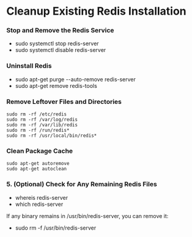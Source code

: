 # Cleanup Existing Redis Installation

### Stop and Remove the Redis Service

- sudo systemctl stop redis-server
- sudo systemctl disable redis-server

### Uninstall Redis

- sudo apt-get purge --auto-remove redis-server
- sudo apt-get remove redis-tools

### Remove Leftover Files and Directories

```
sudo rm -rf /etc/redis
sudo rm -rf /var/log/redis
sudo rm -rf /var/lib/redis
sudo rm -rf /run/redis*
sudo rm -rf /usr/local/bin/redis*
```

### Clean Package Cache

```
sudo apt-get autoremove
sudo apt-get autoclean
```

### 5. (Optional) Check for Any Remaining Redis Files

- whereis redis-server
- which redis-server

If any binary remains in /usr/bin/redis-server, you can remove it:

- sudo rm -f /usr/bin/redis-server
